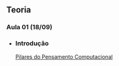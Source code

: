 ## Teoria
### Aula 01 (18/09)

- ### Introdução
  [Pilares do Pensamento Computacional](teoria/pilares-do-pensamento-computacional)
